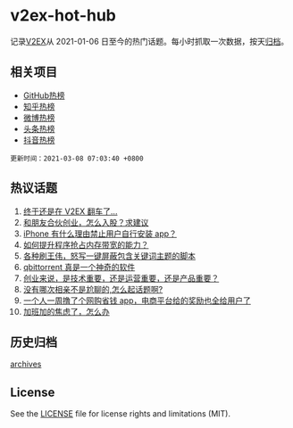 # v2ex-hot-hub

 记录[V2EX](https://www.v2ex.com/)从 2021-01-06 日至今的热门话题。每小时抓取一次数据，按天[归档](archives)。
 
 ## 相关项目

- [GitHub热榜](https://github.com/lonnyzhang423/github-hot-hub)
- [知乎热榜](https://github.com/lonnyzhang423/zhihu-hot-hub)
- [微博热榜](https://github.com/lonnyzhang423/weibo-hot-hub)
- [头条热榜](https://github.com/lonnyzhang423/toutiao-hot-hub)
- [抖音热榜](https://github.com/lonnyzhang423/douyin-hot-hub)


 `更新时间：2021-03-08 07:03:40 +0800`

## 热议话题

1. [终于还是在 V2EX 翻车了...](https://www.v2ex.com/t/759231)
1. [和朋友合伙创业，怎么入股？求建议](https://www.v2ex.com/t/759197)
1. [iPhone 有什么理由禁止用户自行安装 app？](https://www.v2ex.com/t/759265)
1. [如何提升程序抢占内存带宽的能力？](https://www.v2ex.com/t/759249)
1. [各种刷王伟，怒写一键屏蔽包含关键词主题的脚本](https://www.v2ex.com/t/759214)
1. [qbittorrent 真是一个神奇的软件](https://www.v2ex.com/t/759201)
1. [创业来说，是技术重要，还是运营重要，还是产品重要？](https://www.v2ex.com/t/759203)
1. [没有哪次相亲不是尬聊的,怎么起话题啊?](https://www.v2ex.com/t/759224)
1. [一个人一周撸了个网购省钱 app，电商平台给的奖励也全给用户了](https://www.v2ex.com/t/759277)
1. [加班加的焦虑了，怎么办](https://www.v2ex.com/t/759206)

## 历史归档

[archives](archives)

## License

See the [LICENSE](LICENSE) file for license rights and limitations (MIT).

